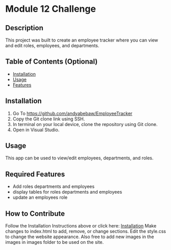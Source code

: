 # Module 12 Challenge

## Description

This project was built to create an employee tracker where you can view and edit roles, employees, and departments.

## Table of Contents (Optional)

- [Installation](#installation)
- [Usage](#usage)
- [Features](#features)

## Installation

1. Go To https://github.com/andyabebaw/EmployeeTracker
2. Copy the Git clone link using SSH.
3. In terminal on your local device, clone the repository using Git clone.
4. Open in Visual Studio.

## Usage

This app can be used to view/edit employees, departments, and roles.

## Required Features

- Add roles departments and employees
- display tables for roles departments and employees
- update an employees role


## How to Contribute

Follow the Installation Instructions above or click here: [Installation](#installation)
Make changes to index.html to add, remove, or change sections.  Edit the style.css to change the website appearance.  Also free to add new images in the images in images folder to be used on the site.
